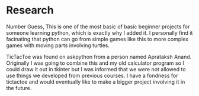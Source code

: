 # Research


Number Guess, This is one of the most basic of basic beginner projects for someone learning python, which is exactly why I added it. I personally find it facinating that python can go from simple games like this to more complex games with moving parts involving turtles.

TicTacToe was found on askpython from a person named Aprataksh Anand. Originally I was going to combine this and my old calculator program so I could draw it out in tkinter but I was informed that we were not allowed to use things we developed from previous courses. I have a fondness for tictactoe and would eventually like to make a bigger project involving it in the future.

